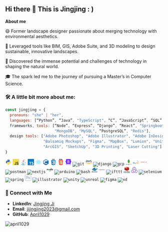 ## Hi there 👋 This is Jingjing : )

<!--
**April1029/April1029** is a ✨ _special_ ✨ repository because its `README.md` (this file) appears on your GitHub profile.

Here are some ideas to get you started:

- 🔭 I’m currently working on ...
- 🌱 I’m currently learning ...
- 👯 I’m looking to collaborate on ...
- 🤔 I’m looking for help with ...
- 💬 Ask me about ...
- 📫 How to reach me: ...
- 😄 Pronouns: ...
- ⚡ Fun fact: ...
-->

**About me**

😄 Former landscape designer passionate about merging technology with environmental aesthetics.

🤔 Leveraged tools like BIM, GIS, Adobe Suite, and 3D modeling to design sustainable, innovative landscapes.

💬 Discovered the immense potential and challenges of technology in shaping the natural world.

🎓 The spark led me to the journey of pursuing a Master’s in Computer Science. 

### 🛠️ A little bit more about me:
```javascript
const jingjing = {
  pronouns: "she" | "her",
  languages: [“Python”, “Java”, "TypeScript", “C”, “JavaScript”, “SQL”, “HTML”, “CSS”],
  frameworks, tools: [“Node”, “Express”, “Django”, “React”, "Springboot", “Bootstrap”, "JQuery", "AWS", "GCP",
                      "MongoDB", "MySQL", “PostgreSQL”, "Redis"],
  design tools: ["Adobe Photoshop", "Adobe Illustrator", "Adobe InDesign", "Adobe After Effects", "Adobe XD",
                 "Balsamiq Mockups", "Figma", "MapBox", "Lumion", "Unity", "Unreal Engine", "Rhino", "AutoCAD",
                 "ArcGIS", "SketchUp", "3D Printing", "Laser Cutting"]
}
```

<code><img height="20" alt="python" src="https://raw.githubusercontent.com/devicons/devicon/master/icons/python/python-original.svg"></code>
<code><img height="20" alt="javascript" src="https://raw.githubusercontent.com/github/explore/80688e429a7d4ef2fca1e82350fe8e3517d3494d/topics/javascript/javascript.png"></code>
<code><img height="20" alt="java" src="https://raw.githubusercontent.com/devicons/devicon/master/icons/java/java-original.svg"></code>
<code><img height="20" alt="typescript" src="https://raw.githubusercontent.com/github/explore/80688e429a7d4ef2fca1e82350fe8e3517d3494d/topics/typescript/typescript.png"></code>
<code><img height="20" alt="react" src="https://raw.githubusercontent.com/github/explore/80688e429a7d4ef2fca1e82350fe8e3517d3494d/topics/react/react.png"></code>
<code><img height="20" alt="c" src="https://raw.githubusercontent.com/devicons/devicon/master/icons/c/c-original.svg"></code>
<code><img height="20" alt="css3" src="https://raw.githubusercontent.com/devicons/devicon/master/icons/css3/css3-original-wordmark.svg"></code>
<code><img height="20" alt="html5" src="https://raw.githubusercontent.com/devicons/devicon/master/icons/html5/html5-original-wordmark.svg"></code>
<code><img height="20" alt="bootstrap" src="https://raw.githubusercontent.com/devicons/devicon/master/icons/bootstrap/bootstrap-plain-wordmark.svg"></code>
<code><img height="20" alt="git" src="https://www.vectorlogo.zone/logos/git-scm/git-scm-icon.svg"></code>
<code><img height="20" alt="aws" src="https://raw.githubusercontent.com/devicons/devicon/master/icons/amazonwebservices/amazonwebservices-original-wordmark.svg"></code>
<code><img height="20" alt="django" src="https://cdn.worldvectorlogo.com/logos/django.svg"></code>
<code><img height="20" alt="gcp" src="https://www.vectorlogo.zone/logos/google_cloud/google_cloud-icon.svg"></code>
<code><img height="20" alt="mongodb" src="https://raw.githubusercontent.com/devicons/devicon/master/icons/mongodb/mongodb-original-wordmark.svg"></code>
<code><img height="20" alt="mysql" src="https://raw.githubusercontent.com/devicons/devicon/master/icons/mysql/mysql-original-wordmark.svg"></code>
<code><img height="20" alt="oracle" src="https://raw.githubusercontent.com/devicons/devicon/master/icons/oracle/oracle-original.svg"></code>
<code><img height="20" alt="postman" src="https://www.vectorlogo.zone/logos/getpostman/getpostman-icon.svg"></code>
<code><img height="20" alt="nextjs" src="https://cdn.worldvectorlogo.com/logos/nextjs-2.svg"></code>
<code><img height="20" alt="nodejs" src="https://raw.githubusercontent.com/devicons/devicon/master/icons/nodejs/nodejs-original-wordmark.svg"></code>
<code><img height="20" alt="arduino" src="https://cdn.worldvectorlogo.com/logos/arduino-1.svg"></code>
<code><img height="20" alt="bash" src="https://www.vectorlogo.zone/logos/gnu_bash/gnu_bash-icon.svg"></code>
<code><img height="20" alt="docker" src="https://raw.githubusercontent.com/devicons/devicon/master/icons/docker/docker-original-wordmark.svg"></code>
<code><img height="20" alt="express" src="https://raw.githubusercontent.com/devicons/devicon/master/icons/express/express-original-wordmark.svg"></code>
<code><img height="20" alt="ifttt" src="https://www.vectorlogo.zone/logos/ifttt/ifttt-ar21.svg"></code>
<code><img height="20" alt="redis" src="https://raw.githubusercontent.com/devicons/devicon/master/icons/redis/redis-original-wordmark.svg"></code>
<code><img height="20" alt="redux" src="https://raw.githubusercontent.com/devicons/devicon/master/icons/redux/redux-original.svg"></code>
<code><img height="20" alt="selenium" src="https://raw.githubusercontent.com/detain/svg-logos/780f25886640cef088af994181646db2f6b1a3f8/svg/selenium-logo.svg"></code>
<code><img height="20" alt="spring" src="https://www.vectorlogo.zone/logos/springio/springio-icon.svg"></code>
<code><img height="20" alt="photoshop" src="https://raw.githubusercontent.com/devicons/devicon/master/icons/photoshop/photoshop-line.svg"></code>
<code><img height="20" alt="illustrator" src="https://www.vectorlogo.zone/logos/adobe_illustrator/adobe_illustrator-icon.svg"></code>
<code><img height="20" alt="unity" src="https://www.vectorlogo.zone/logos/unity3d/unity3d-icon.svg"></code>
<code><img height="20" alt="unreal" src="https://raw.githubusercontent.com/kenangundogan/fontisto/036b7eca71aab1bef8e6a0518f7329f13ed62f6b/icons/svg/brand/unreal-engine.svg"></code>
<code><img height="20" alt="figma" src="https://www.vectorlogo.zone/logos/figma/figma-icon.svg"></code>
<code><img height="20" alt="xd" src="https://static.cdnlogo.com/logos/x/47/xd.svg"></code>

### 📮 Connect with Me
- **LinkedIn**: [Jingjing Ji](https://www.linkedin.com/in/jingjing-ji-a0b579184/)
- **Email**: [jijingjing2023@gmail.com](mailto:jijingjing2023@gmail.com) 
- **GitHub**: [April1029](https://github.com/April1029)

<p align="left"> <img src="https://komarev.com/ghpvc/?username=april1029&label=Profile%20views&color=ff69b4&style=flat" alt="april1029" /> </p>

